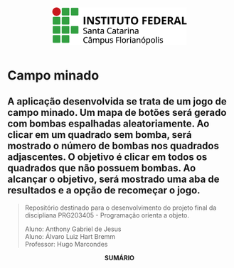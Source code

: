 <div align="center">
    <img src="logo_ifsc/ifsc-logo.png" 
         width="60%" 
         style="padding: 10px">
</div>

# Campo minado

##  A aplicação desenvolvida se trata de um jogo de campo minado. Um mapa de botões será gerado com bombas espalhadas aleatoriamente. Ao clicar em um quadrado sem bomba, será mostrado o número de bombas nos quadrados adjascentes. O objetivo é clicar em todos os quadrados que não possuem bombas. Ao alcançar o objetivo, será mostrado uma aba de resultados e a opção de recomeçar o jogo.

> Repositório destinado para o desenvolvimento do projeto final da discipliana PRG203405 - Programação orienta a objeto.  
> 
> Aluno: Anthony Gabriel de Jesus  
> Aluno: Álvaro Luiz Hart Bremm  
> Professor: Hugo Marcondes

<p align=center><strong>SUMÁRIO</strong></p>
